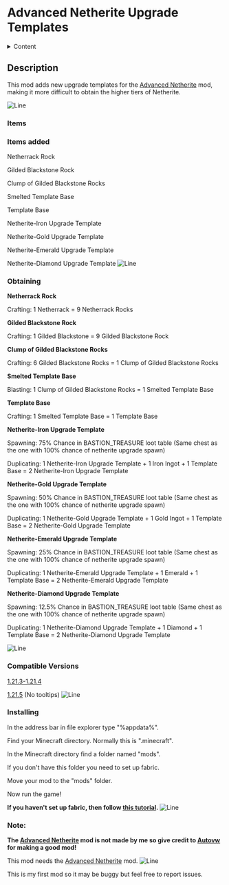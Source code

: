 # Advanced Netherite Upgrade Templates

<details> 
  <summary>Content</summary>

 [Description](https://github.com/Tetto-dk/advanced-upgrade-templates-mod#description)

 [Items](https://github.com/Tetto-dk/advanced-upgrade-templates-mod#items)

 [Items Added](https://github.com/Tetto-dk/advanced-upgrade-templates-mod#items-added)

 [Obtaining](https://github.com/Tetto-dk/advanced-upgrade-templates-mod#obtaining)

 [Compatible Versions](https://github.com/Tetto-dk/advanced-upgrade-templates-mod?tab=readme-ov-file#compatible-versions)

 [Installing](https://github.com/Tetto-dk/advanced-upgrade-templates-mod?tab=readme-ov-file#installing)

 [Note](https://github.com/Tetto-dk/advanced-upgrade-templates-mod?tab=readme-ov-file#note)
 
</details>

## Description
This mod adds new upgrade templates for the [Advanced Netherite](https://modrinth.com/mod/advanced-netherite) mod, making it more difficult to obtain the higher tiers of Netherite.


![Line](https://cdn.modrinth.com/data/cached_images/3659f7c977872cc1ec9f9f27d0c1ba9d4ee6c542.png)

### Items

### Items added

Netherrack Rock

Gilded Blackstone Rock

Clump of Gilded Blackstone Rocks
 
Smelted Template Base

Template Base

Netherite-Iron Upgrade Template
 
Netherite-Gold Upgrade Template

Netherite-Emerald Upgrade Template

Netherite-Diamond Upgrade Template
![Line](https://cdn.modrinth.com/data/cached_images/3659f7c977872cc1ec9f9f27d0c1ba9d4ee6c542.png)



### Obtaining

**Netherrack Rock**
 
Crafting: 1 Netherrack = 9 Netherrack Rocks

**Gilded Blackstone Rock**

Crafting: 1 Gilded Blackstone = 9 Gilded Blackstone Rock

**Clump of Gilded Blackstone Rocks**
 
Crafting: 6 Gilded Blackstone Rocks = 1 Clump of Gilded Blackstone Rocks

**Smelted Template Base**

Blasting: 1 Clump of Gilded Blackstone Rocks = 1 Smelted Template Base

**Template Base**

Crafting: 1 Smelted Template Base = 1 Template Base

**Netherite-Iron Upgrade Template**

Spawning: 75% Chance in BASTION_TREASURE loot table (Same chest as the one with 100% chance of netherite upgrade spawn)

Duplicating: 1 Netherite-Iron Upgrade Template + 1 Iron Ingot + 1 Template Base = 2 Netherite-Iron Upgrade Template

**Netherite-Gold Upgrade Template**

Spawning: 50% Chance in BASTION_TREASURE loot table (Same chest as the one with 100% chance of netherite upgrade spawn)

Duplicating: 1 Netherite-Gold Upgrade Template + 1 Gold Ingot + 1 Template Base = 2 Netherite-Gold Upgrade Template

**Netherite-Emerald Upgrade Template**

Spawning: 25% Chance in BASTION_TREASURE loot table (Same chest as the one with 100% chance of netherite upgrade spawn)

Duplicating: 1 Netherite-Emerald Upgrade Template + 1 Emerald + 1 Template Base = 2 Netherite-Emerald Upgrade Template

**Netherite-Diamond Upgrade Template**

Spawning: 12.5% Chance in BASTION_TREASURE loot table (Same chest as the one with 100% chance of netherite upgrade spawn)

Duplicating: 1 Netherite-Diamond Upgrade Template + 1 Diamond + 1 Template Base = 2 Netherite-Diamond Upgrade Template


![Line](https://cdn.modrinth.com/data/cached_images/3659f7c977872cc1ec9f9f27d0c1ba9d4ee6c542.png)

### Compatible Versions
[1.21.3-1.21.4](https://github.com/Tetto-dk/advanced-upgrade-templates-mod/tree/master/advanced-upgrade-templates-mod-1.21.4)

[1.21.5](https://github.com/Tetto-dk/advanced-upgrade-templates-mod/tree/master/advanced-upgrade-templates-mod-1.21.5) (No tooltips)
![Line](https://cdn.modrinth.com/data/cached_images/3659f7c977872cc1ec9f9f27d0c1ba9d4ee6c542.png)

### Installing
 In the address bar in file explorer type "%appdata%".

Find your Minecraft directory. Normally this is ".minecraft".

 In the Minecraft directory find a folder named "mods".
 
 If you don't have this folder you need to set up fabric.
 
 Move your mod to the "mods" folder.
 
 Now run the game!

**If you haven't set up fabric, then follow [this tutorial](https://wiki.fabricmc.net/install).**
![Line](https://cdn.modrinth.com/data/cached_images/3659f7c977872cc1ec9f9f27d0c1ba9d4ee6c542.png)


### Note:
  **The [Advanced Netherite](https://modrinth.com/mod/advanced-netherite) mod is not made by me so give credit to [Autovw](https://modrinth.com/user/Autovw) for making a good mod!** 

 This mod needs the [Advanced Netherite](https://modrinth.com/mod/advanced-netherite) mod.
 ![Line](https://cdn.modrinth.com/data/cached_images/3659f7c977872cc1ec9f9f27d0c1ba9d4ee6c542.png)
 
 This is my first mod so it may be buggy but feel free to report issues.
